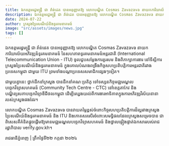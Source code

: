 ```yaml
---
title: ឯកឧត្តមរដ្ឋមន្ត្រី ជា វ៉ាន់ដេត បានអនុញ្ញាតឱ្យ លោកបណ្ឌិត Cosmas Zavazava នាយកការិយាល័យអភិវឌ្ឍន៍ទូរគមនាគមន៍ នៃសហភាពទូរគមនាគមន៍អន្តរជាតិ (International Telecommunication Union - ITU)
description: ឯកឧត្តមរដ្ឋមន្ត្រី ជា វ៉ាន់ដេត បានអនុញ្ញាតឱ្យ លោកបណ្ឌិត Cosmas Zavazava នាយកការិយាល័យអភិវឌ្ឍន៍ទូរគមនាគមន៍ នៃសហភាពទូរគមនាគមន៍អន្តរជាតិ (International Telecommunication Union - ITU) ចូលជួបសម្តែងការគួរសម និងពិភាក្សាការងារ នៅទីស្តីការក្រសួងប្រៃសណីយ៍និងទូរគមនាគមន៍ ក្នុងគោលបំណងពង្រឹងកិច្ចសហប្រតិបត្តិការអន្តរជាតិរវាងប្រទេសកម្ពុជា ជាមួយ ITU ព្រមទាំងបណ្តាប្រទេសសមាជិកផ្សេងៗទៀត។
date: 2024-07-22
author: ក្រសួងប្រៃសណីយ៍និងទូរគមនាគមន៍
image: "src/assets/images/news.jpg"
tags: []
---
```


ឯកឧត្តមរដ្ឋមន្ត្រី ជា វ៉ាន់ដេត បានអនុញ្ញាតឱ្យ លោកបណ្ឌិត Cosmas Zavazava នាយកការិយាល័យអភិវឌ្ឍន៍ទូរគមនាគមន៍ នៃសហភាពទូរគមនាគមន៍អន្តរជាតិ (International Telecommunication Union - ITU) ចូលជួបសម្តែងការគួរសម និងពិភាក្សាការងារ នៅទីស្តីការក្រសួងប្រៃសណីយ៍និងទូរគមនាគមន៍ ក្នុងគោលបំណងពង្រឹងកិច្ចសហប្រតិបត្តិការអន្តរជាតិរវាងប្រទេសកម្ពុជា ជាមួយ ITU ព្រមទាំងបណ្តាប្រទេសសមាជិកផ្សេងៗទៀត។

ជាមួយគ្នានេះ ថ្នាក់ដឹកនាំក្រសួង បានដឹកនាំគណៈប្រតិភូ ទៅទស្សនកិច្ចមជ្ឈមណ្ឌលបច្ចេកវិទ្យាសហគមន៍ (Community Tech Centre - CTC) នៅខេត្តតាកែវ និងបណ្ឌិត្យសភាបច្ចេកវិទ្យាឌីជីថលកម្ពុជា ដើម្បីឈ្វេងយល់ពីការងារអាទិភាពក្នុងការអភិវឌ្ឍវិស័យនានារបស់ក្រសួងផងដែរ។

លោកបណ្ឌិត Cosmas Zavazava បានវាយតម្លៃខ្ពស់ចំពោះកិច្ចសហប្រតិបត្តិការដ៏ល្អរវាងក្រសួងប្រៃសណីយ៍និងទូរគមនាគមន៍ និង ITU និងកោតសរសើរចំពោះសមទ្ធិផលដែលក្រសួងសម្រេចបាន ជាពិសេសគឺគំនិតផ្តួចផ្តើមឱ្យមានមជ្ឈមណ្ឌលបច្ចេកវិទ្យាសហគមន៍ និងថ្នាលផ្ទៀងផ្ទាត់ឯកសាររបស់រាជរដ្ឋាភិបាល verify.gov.kh។

រាជធានីភ្នំពេញ | ព្រឹកថ្ងៃទី២២ កក្កដា ២០២៤
